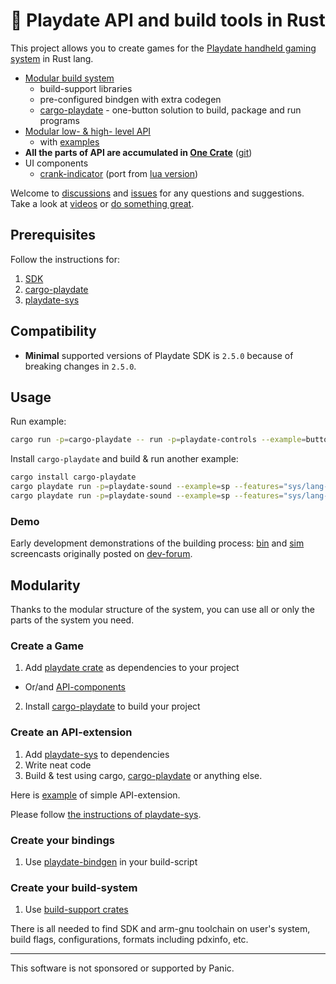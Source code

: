 # 🦀 Playdate API and build tools in Rust

This project allows you to create games for the [Playdate handheld gaming system][playdate-website] in Rust lang.

[playdate-website]: https://play.date/


* [Modular build system][support-dir]
  - build-support libraries
  - pre-configured bindgen with extra codegen
  - [cargo-playdate][cargo-dir] - one-button solution to build, package and run programs
* [Modular low- & high- level API][api-dir]
  - with [examples][ctrl-examples-dir]
* __All the parts of API are accumulated in [One Crate][playdate-crate]__ ([git][playdate-crate-git])
* UI components
  - [crank-indicator][crank-indicator-gh] (port from [lua version][crank-indicator-lua])

Welcome to [discussions][] and [issues][] for any questions and suggestions.
Take a look at [videos](#demo) or [do something great](#usage).


[crank-indicator-gh]: https://github.com/boozook/playdate/tree/main/components/crank-indicator
[crank-indicator-lua]: https://sdk.play.date/Inside%20Playdate.html#C-ui.crankIndicator


## Prerequisites

Follow the instructions for:
1. [SDK](https://sdk.play.date/Inside%20Playdate%20with%20C.html#_prerequisites)
1. [cargo-playdate](https://github.com/boozook/playdate/blob/main/cargo/README.md#prerequisites)
1. [playdate-sys](https://github.com/boozook/playdate/tree/main/api/sys#prerequisites)


## Compatibility

* __Minimal__ supported versions of Playdate SDK is `2.5.0` because of breaking changes in `2.5.0`.



## Usage

Run example:
```bash
cargo run -p=cargo-playdate -- run -p=playdate-controls --example=buttons --features="sys/lang-items sys/entry-point"
```

Install `cargo-playdate` and build & run another example:
```bash
cargo install cargo-playdate
cargo playdate run -p=playdate-sound --example=sp --features="sys/lang-items sys/entry-point"
cargo playdate run -p=playdate-sound --example=sp --features="sys/lang-items sys/entry-point" --device
```

### Demo

Early development demonstrations of the building process: [bin][video-bin] and [sim][video-simulator] screencasts originally posted on [dev-forum][video-post].

[video-post]: https://devforum.play.date/t/sdk-2-0-b2-pdc-produces-pdx-with-broken-binary/11345/37
[video-bin]: https://www.youtube.com/watch?v=hfFspYbnF5k
[video-simulator]: https://www.youtube.com/watch?v=w-pZrn8qex4


## Modularity

Thanks to the modular structure of the system, you can use all or only the parts of the system you need.

### Create a Game

1. Add [playdate crate][playdate-crate] as dependencies to your project
  - Or/and [API-components][api-dir]
2. Install [cargo-playdate][] to build your project

### Create an API-extension

1. Add [playdate-sys][] to dependencies
1. Write neat code
1. Build & test using cargo, [cargo-playdate][] or anything else.

Here is [example][color-dir] of simple API-extension.

Please follow [the instructions of playdate-sys](https://github.com/boozook/playdate/tree/main/api/sys#extension-development).

### Create your bindings

1. Use [playdate-bindgen][] in your build-script

### Create your build-system

1. Use [build-support crates][support-dir]

There is all needed to find SDK and arm-gnu toolchain on user's system, build flags, configurations, formats including pdxinfo, etc.



[playdate-crate]: https://crates.io/crates/playdate
[playdate-sys]: https://crates.io/crates/playdate-sys
[cargo-playdate]: https://crates.io/crates/cargo-playdate
[playdate-bindgen]: https://crates.io/crates/playdate-bindgen

[playdate-crate-git]: https://github.com/boozook/playdate/blob/main/api/playdate
[support-dir]: https://github.com/boozook/playdate/tree/main/support
[cargo-dir]: https://github.com/boozook/playdate/tree/main/cargo
[api-dir]: https://github.com/boozook/playdate/tree/main/api
[ctrl-examples-dir]: https://github.com/boozook/playdate/tree/main/api/ctrl/examples
[color-dir]: https://github.com/boozook/playdate/tree/main/api/color

[issues]: https://github.com/boozook/playdate/issues
[discussions]: https://github.com/boozook/playdate/discussions


- - -

This software is not sponsored or supported by Panic.
